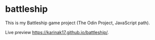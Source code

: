 # battleship

This is my Battleship game project (The Odin Project, JavaScript path).

Live preview https://karinak17.github.io/battleship/.
